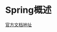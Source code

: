 # Spring概述
[官方文档地址](https://docs.spring.io/spring/docs/5.2.7.RELEASE/spring-framework-reference/overview.html#overview)
